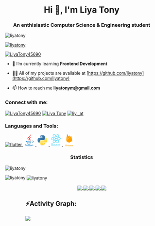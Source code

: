 <h1 align="center">Hi 👋, I'm Liya Tony</h1>
<h3 align="center">An enthisiastic Computer Science & Engineering student</h3>

<p align="left"> <img src="https://komarev.com/ghpvc/?username=liyatony&label=Profile%20views&color=0e75b6&style=flat" alt="liyatony" /> </p>

<p align="left"> <a href="https://github.com/ryo-ma/github-profile-trophy"><img src="https://github-profile-trophy.vercel.app/?username=liyatony" alt="liyatony" /></a> </p>

<p align="left"> <a href="https://x.com/LiyaTony45690" target="blank"><img src="https://img.shields.io/twitter/follow/LiyaTony45690?logo=twitter&style=for-the-badge" alt="LiyaTony45690" /></a> </p>

- 🌱 I’m currently learning **Frontend Development**

- 👨‍💻 All of my projects are available at [https://github.com/liyatony](https://github.com/liyatony)

- 📫 How to reach me **liyatonym@gmail.com**

<h3 align="left">Connect with me:</h3>
<p align="left">
<a href="https://x.com/LiyaTony45690" target="blank"><img align="center" src="https://raw.githubusercontent.com/rahuldkjain/github-profile-readme-generator/master/src/images/icons/Social/twitter.svg" alt="LiyaTony45690" height="30" width="40" /></a>
<a href="https://linkedin.com/in/liya-tony-86a568226" target="blank"><img align="center" src="https://raw.githubusercontent.com/rahuldkjain/github-profile-readme-generator/master/src/images/icons/Social/linked-in-alt.svg" alt="Liya Tony" height="30" width="40" /></a>
<a href="https://www.instagram.com/liy._at/" target="blank"><img align="center" src="https://raw.githubusercontent.com/rahuldkjain/github-profile-readme-generator/master/src/images/icons/Social/instagram.svg" alt="liy._at" height="30" width="40" /></a>
</p>

<h3 align="left">Languages and Tools:</h3>
<p align="left">
<a href="https://flutter.dev" target="_blank" rel="noreferrer"> <img src="https://www.vectorlogo.zone/logos/flutterio/flutterio-icon.svg" alt="flutter" width="40" height="40"/> </a>
<a href="https://www.java.com" target="_blank" rel="noreferrer"> <img src="https://raw.githubusercontent.com/devicons/devicon/master/icons/java/java-original.svg" alt="java" width="40" height="40"/> </a>
<a href="https://www.python.org" target="_blank" rel="noreferrer"> <img src="https://raw.githubusercontent.com/devicons/devicon/master/icons/python/python-original.svg" alt="python" width="40" height="40"/> </a>
<a href="https://reactjs.org/" target="_blank" rel="noreferrer"> <img src="https://raw.githubusercontent.com/devicons/devicon/master/icons/react/react-original-wordmark.svg" alt="react" width="40" height="40"/> </a>
<a href="https://firebase.google.com/" target="_blank" rel="noreferrer"> <img src="https://raw.githubusercontent.com/devicons/devicon/master/icons/firebase/firebase-plain-wordmark.svg" alt="firebase" width="40" height="40"/> </a>
</p>

<h3 align="center">Statistics</h3>
<p><img align="center" src="https://github-readme-streak-stats.herokuapp.com/?user=liyatony&" alt="liyatony" /></p>

<img align="left" height="180em" src="https://github-readme-stats.vercel.app/api/top-langs/?username=liyatony&langs_count=8&theme=radical" alt=liyatony />

<p>&nbsp;<img align="center" height="180em" src="https://github-readme-stats.vercel.app/api?username=liyatony&show_icons=true&locale=en&theme=dark" alt="liyatony" /></p>

<div align="center">
  <a href="https://github.com/liyatony">
    <img align="center" src="http://github-profile-summary-cards.vercel.app/api/cards/stats?username=liyatony&theme=2077" height="180em" />
  </a>
 
  <a href="https://github.com/liyatony">
    <img align="center" src="http://github-profile-summary-cards.vercel.app/api/cards/most-commit-language?username=liyatony&theme=2077" height="180em" />
  </a>
  <a href="https://github.com/liyatony">
    <img align="center" src="http://github-profile-summary-cards.vercel.app/api/cards/repos-per-language?username=liyatony&theme=2077" height="180em" />
  </a>
  <a href="https://github.com/liyatony">
    <img align="center" src="http://github-profile-summary-cards.vercel.app/api/cards/productive-time?username=liyatony&theme=2077" height="180em" />
  </a>
  <a href="https://github.com/liyatony">
    <img align="center" src="http://github-profile-summary-cards.vercel.app/api/cards/profile-details?username=liyatony&theme=2077" height="180em" />
  </a>
</div>

<h2 align="left">⚡Activity Graph:</h2>
<img align="center" src="https://github-readme-activity-graph.vercel.app/graph?username=liyatony&theme=tokyo-night"/>
